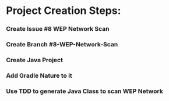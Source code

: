# Project Creation Steps:

### Create Issue #8 WEP Network Scan
### Create Branch #8-WEP-Network-Scan
### Create Java Project
### Add Gradle Nature to it
### Use TDD to generate Java Class to scan WEP Network
